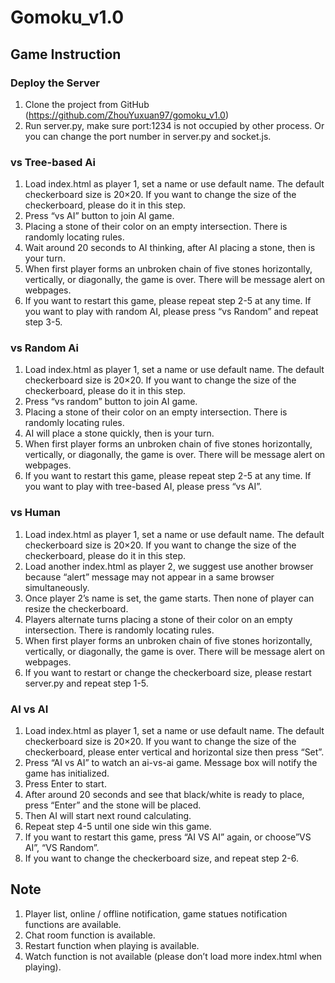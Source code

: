 # Gomoku_v1.0
## Game Instruction 

### Deploy the Server
1. Clone the project from GitHub (https://github.com/ZhouYuxuan97/gomoku_v1.0) 
2. Run server.py, make sure port:1234 is not occupied by other process. Or you can change the port number in server.py and socket.js. 

### vs Tree-based Ai
1.	Load index.html as player 1, set a name or use default name. The default checkerboard size is 20×20. If you want to change the size of the checkerboard, please do it in this step. 
2.	Press “vs AI” button to join AI game.
3.	Placing a stone of their color on an empty intersection. There is randomly locating rules.
4.	Wait around 20 seconds to AI thinking, after AI placing a stone, then is your turn.
5.	When first player forms an unbroken chain of five stones horizontally, vertically, or diagonally, the game is over. There will be message alert on webpages.
6.	If you want to restart this game, please repeat step 2-5 at any time. If you want to play with random AI, please press “vs Random” and repeat step 3-5.

###	vs Random Ai
1.	Load index.html as player 1, set a name or use default name. The default checkerboard size is 20×20. If you want to change the size of the checkerboard, please do it in this step. 
2.	Press “vs random” button to join AI game.
3.	Placing a stone of their color on an empty intersection. There is randomly locating rules.
4.	AI will place a stone quickly, then is your turn.
5.	When first player forms an unbroken chain of five stones horizontally, vertically, or diagonally, the game is over. There will be message alert on webpages.
6.	If you want to restart this game, please repeat step 2-5 at any time. If you want to play with tree-based AI, please press “vs AI”.

### vs Human
1.	Load index.html as player 1, set a name or use default name. The default checkerboard size is 20×20. If you want to change the size of the checkerboard, please do it in this step. 
2.	Load another index.html as player 2, we suggest use another browser because “alert” message may not appear in a same browser simultaneously.
3.	Once player 2’s name is set, the game starts. Then none of player can resize the checkerboard.
4.	Players alternate turns placing a stone of their color on an empty intersection. There is randomly locating rules.
5.	When first player forms an unbroken chain of five stones horizontally, vertically, or diagonally, the game is over. There will be message alert on webpages.
6.	If you want to restart or change the checkerboard size, please restart server.py and repeat step 1-5.

### AI vs AI
1.	Load index.html as player 1, set a name or use default name. The default checkerboard size is 20×20. If you want to change the size of the checkerboard, please enter vertical and horizontal size then press “Set”.  
2.	Press “AI vs AI” to watch an ai-vs-ai game. Message box will notify the game has initialized.
3.	Press Enter to start. 
4.	After around 20 seconds and see that black/white is ready to place, press “Enter” and the stone will be placed.
5.	Then AI will start next round calculating. 
6.	Repeat step 4-5 until one side win this game.
7.	If you want to restart this game, press “AI VS AI” again, or choose”VS AI”, “VS Random”.
8.	If you want to change the checkerboard size, and repeat step 2-6.


 
## Note 
1. Player list, online / offline notification, game statues notification functions are available. 
2. Chat room function is available. 
3. Restart function when playing is available. 
4. Watch function is not available (please don’t load more index.html when playing).
